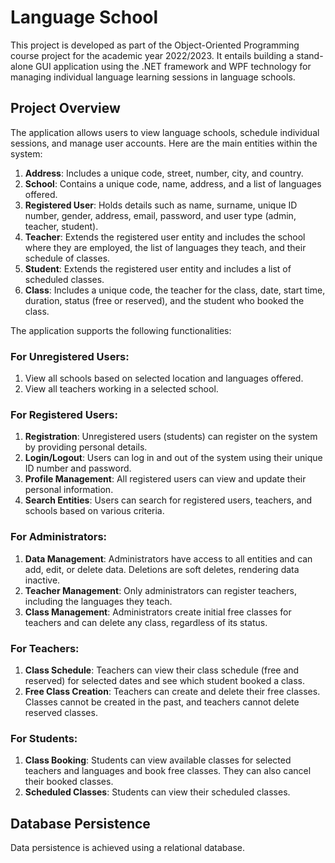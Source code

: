 # Language School
This project is developed as part of the Object-Oriented Programming course project for the academic year 2022/2023. It entails building a stand-alone GUI application using the .NET framework and WPF technology for managing individual language learning sessions in language schools.

## Project Overview

The application allows users to view language schools, schedule individual sessions, and manage user accounts. Here are the main entities within the system:

1. **Address**: Includes a unique code, street, number, city, and country.
2. **School**: Contains a unique code, name, address, and a list of languages offered.
3. **Registered User**: Holds details such as name, surname, unique ID number, gender, address, email, password, and user type (admin, teacher, student).
4. **Teacher**: Extends the registered user entity and includes the school where they are employed, the list of languages they teach, and their schedule of classes.
5. **Student**: Extends the registered user entity and includes a list of scheduled classes.
6. **Class**: Includes a unique code, the teacher for the class, date, start time, duration, status (free or reserved), and the student who booked the class.

The application supports the following functionalities:

### For Unregistered Users:

1. View all schools based on selected location and languages offered.
2. View all teachers working in a selected school.

### For Registered Users:

1. **Registration**: Unregistered users (students) can register on the system by providing personal details.
2. **Login/Logout**: Users can log in and out of the system using their unique ID number and password.
3. **Profile Management**: All registered users can view and update their personal information.
4. **Search Entities**: Users can search for registered users, teachers, and schools based on various criteria.

### For Administrators:

1. **Data Management**: Administrators have access to all entities and can add, edit, or delete data. Deletions are soft deletes, rendering data inactive.
2. **Teacher Management**: Only administrators can register teachers, including the languages they teach.
3. **Class Management**: Administrators create initial free classes for teachers and can delete any class, regardless of its status.

### For Teachers:

1. **Class Schedule**: Teachers can view their class schedule (free and reserved) for selected dates and see which student booked a class.
2. **Free Class Creation**: Teachers can create and delete their free classes. Classes cannot be created in the past, and teachers cannot delete reserved classes.

### For Students:

1. **Class Booking**: Students can view available classes for selected teachers and languages and book free classes. They can also cancel their booked classes.
2. **Scheduled Classes**: Students can view their scheduled classes.

## Database Persistence

Data persistence is achieved using a relational database.
